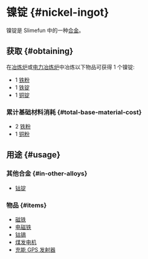 # 镍锭 {#nickel-ingot}

镍锭是 Slimefun 中的一种[合金](/Ingots#alloys)。

## 获取 {#obtaining}

在[冶炼炉](/Smeltery)或[电力冶炼炉](/Electric-Smeltery)中冶炼以下物品可获得 1 个镍锭:

* 1 [铁粉](/Iron-Dust)
* 1 [铁锭](/Iron-Ingot)
* 1 [铜锭](/Copper-Dust)

### 累计基础材料消耗 {#total-base-material-cost}

* 2 [铁粉](/Iron-Dust)
* 1 [铜粉](/Copper-Dust)

## 用途 {#usage}

### 其他合金 {#in-other-alloys}

* [钴锭](/Cobalt-Ingot)

### 物品 {#items}

* [磁铁](/Magnet)
* [电磁铁](/Electromagnet)
* [钴镐](/Cobalt-Pickaxe)
* [煤发电机](/Coal-Generator)
* [充能 GPS 发射器](/GPS-Transmitter)
